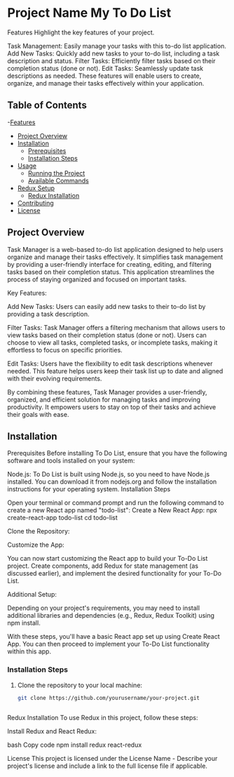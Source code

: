 # Project Name My To Do List 

Features
Highlight the key features of your project. 

Task Management: Easily manage your tasks with this to-do list application.
Add New Tasks: Quickly add new tasks to your to-do list, including a task description and status.
Filter Tasks: Efficiently filter tasks based on their completion status (done or not).
Edit Tasks: Seamlessly update task descriptions as needed.
These features will enable users to create, organize, and manage their tasks effectively within your application.


## Table of Contents
-[Features](#features)

- [Project Overview](#project-overview)
- [Installation](#installation)
  - [Prerequisites](#prerequisites)
  - [Installation Steps](#installation-steps)
- [Usage](#usage)
  - [Running the Project](#running-the-project)
  - [Available Commands](#available-commands)
- [Redux Setup](#redux-setup)
  - [Redux Installation](#redux-installation)
- [Contributing](#contributing)
- [License](#license)

## Project Overview


Task Manager is a web-based to-do list application designed to help users organize and manage their tasks effectively. It simplifies task management by providing a user-friendly interface for creating, editing, and filtering tasks based on their completion status. This application streamlines the process of staying organized and focused on important tasks.

Key Features:

Add New Tasks: Users can easily add new tasks to their to-do list by providing a task description.

Filter Tasks: Task Manager offers a filtering mechanism that allows users to view tasks based on their completion status (done or not). Users can choose to view all tasks, completed tasks, or incomplete tasks, making it effortless to focus on specific priorities.

Edit Tasks: Users have the flexibility to edit task descriptions whenever needed. This feature helps users keep their task list up to date and aligned with their evolving requirements.

By combining these features, Task Manager provides a user-friendly, organized, and efficient solution for managing tasks and improving productivity. It empowers users to stay on top of their tasks and achieve their goals with ease.

## Installation

Prerequisites
Before installing To Do List, ensure that you have the following software and tools installed on your system:

Node.js: To Do List is built using Node.js, so you need to have Node.js installed. You can download it from nodejs.org and follow the installation instructions for your operating system.
Installation Steps



Open your terminal or command prompt and run the following command to create a new React app named "todo-list":
Create a New React App:
npx create-react-app todo-list
cd todo-list

Clone the Repository:

Customize the App:

You can now start customizing the React app to build your To-Do List project. Create components, add Redux for state management (as discussed earlier), and implement the desired functionality for your To-Do List.

Additional Setup:

Depending on your project's requirements, you may need to install additional libraries and dependencies (e.g., Redux, Redux Toolkit) using npm install.

With these steps, you'll have a basic React app set up using Create React App. You can then proceed to implement your To-Do List functionality within this app.
### Installation Steps

1. Clone the repository to your local machine:

   ```bash
   git clone https://github.com/yourusername/your-project.git



Redux Installation
To use Redux in this project, follow these steps:

Install Redux and React Redux:

bash
Copy code
npm install redux react-redux


License
This project is licensed under the License Name - Describe your project's license and include a link to the full license file if applicable.